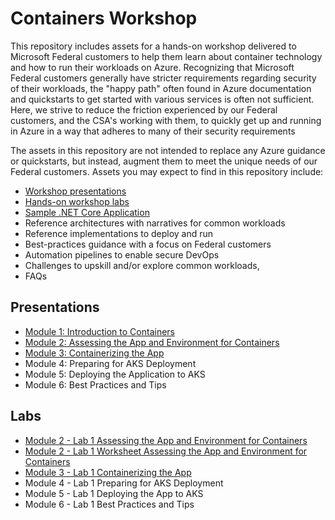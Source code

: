 # Containers Workshop

This repository includes assets for a hands-on workshop delivered to Microsoft Federal customers to help them learn about container technology and how to run their workloads on Azure. Recognizing that Microsoft Federal customers generally have stricter requirements regarding security of their workloads, the "happy path" often found in Azure documentation and quickstarts to get started with various services is often not sufficient. Here, we strive to reduce the friction experienced by our Federal customers, and the CSA's working with them, to quickly get up and running in Azure in a way that adheres to many of their security requirements

The assets in this repository are not intended to replace any Azure guidance or quickstarts, but instead, augment them to meet the unique needs of our Federal customers. Assets you may expect to find in this repository include:

* [Workshop presentations](https://github.com/loublick-ms/containers-workshop/tree/main/Presentations)
* [Hands-on workshop labs](https://github.com/loublick-ms/containers-workshop/tree/main/Labs)
* [Sample .NET Core Application](https://github.com/loublick-ms/containers-workshop/tree/main/App)
* Reference architectures with narratives for common workloads
* Reference implementations to deploy and run
* Best-practices guidance with a focus on Federal customers
* Automation pipelines to enable secure DevOps
* Challenges to upskill and/or explore common workloads,
* FAQs

## Presentations

* [Module 1: Introduction to Containers](https://github.com/loublick-ms/containers-workshop/tree/main/Presentations)
* [Module 2: Assessing the App and Environment for Containers](https://github.com/loublick-ms/containers-workshop/tree/main/Presentations)
* [Module 3: Containerizing the App](https://github.com/loublick-ms/containers-workshop/tree/main/Presentations)
* Module 4: Preparing for AKS Deployment
* Module 5: Deploying the Application to AKS
* Module 6: Best Practices and Tips

## Labs

* [Module 2 - Lab 1 Assessing the App and Environment for Containers](https://github.com/loublick-ms/containers-workshop/tree/main/Labs/Module%202%20-%20Lab%201%20Assessing%20the%20App%20and%20Environment%20for%20Containers.md)
* [Module 2 - Lab 1 Worksheet Assessing the App and Environment for Containers](https://github.com/loublick-ms/containers-workshop/blob/main/Labs/Module%202%20-%20Lab%201%20Worksheet%20Assessing%20the%20Application%20and%20Environment%20for%20Containers.docx)
* [Module 3 - Lab 1 Containerizing the App](https://github.com/loublick-ms/containers-workshop/blob/main/Labs/Module%203%20-%20Lab%201%20Containerizing%20the%20App.md)
* Module 4 - Lab 1 Preparing for AKS Deployment
* Module 5 - Lab 1 Deploying the App to AKS
* Module 6 - Lab 1 Best Practices and Tips
